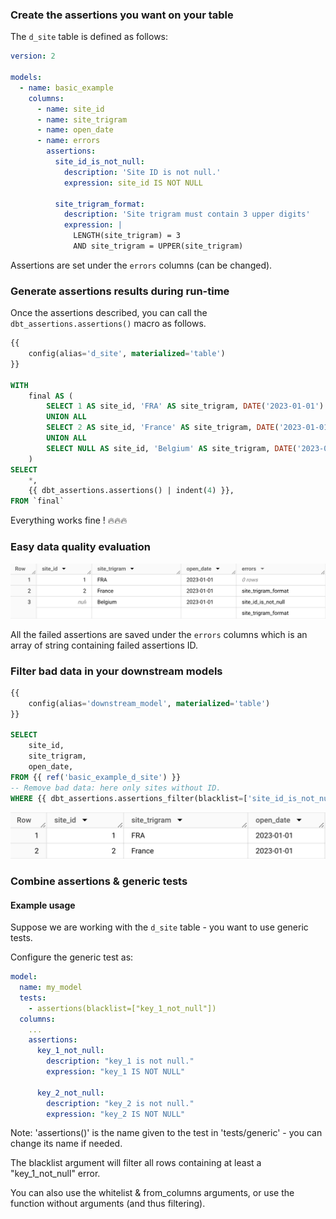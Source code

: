 
### Create the assertions you want on your table

The `d_site` table is defined as follows:

```yml
version: 2

models:
  - name: basic_example
    columns:
      - name: site_id
      - name: site_trigram
      - name: open_date
      - name: errors
        assertions:
          site_id_is_not_null:
            description: 'Site ID is not null.'
            expression: site_id IS NOT NULL

          site_trigram_format:
            description: 'Site trigram must contain 3 upper digits'
            expression: |
              LENGTH(site_trigram) = 3
              AND site_trigram = UPPER(site_trigram)
```

Assertions are set under the `errors` columns (can be changed).

### Generate assertions results during run-time

Once the assertions described, you can call the `dbt_assertions.assertions()` macro as follows.

```sql
{{
    config(alias='d_site', materialized='table')
}}

WITH
    final AS (
        SELECT 1 AS site_id, 'FRA' AS site_trigram, DATE('2023-01-01') AS open_date
        UNION ALL
        SELECT 2 AS site_id, 'France' AS site_trigram, DATE('2023-01-01') AS open_date
        UNION ALL
        SELECT NULL AS site_id, 'Belgium' AS site_trigram, DATE('2023-01-01') AS open_date
    )
SELECT
    *,
    {{ dbt_assertions.assertions() | indent(4) }},
FROM `final`
```

Everything works fine ! 🔥🔥🔥

### Easy data quality evaluation

![basic_example_d_site](../../../img/basic_example_d_site.png)

All the failed assertions are saved under the `errors` columns which is an array of string containing failed assertions ID.

### Filter bad data in your downstream models

```sql
{{
    config(alias='downstream_model', materialized='table')
}}

SELECT
    site_id,
    site_trigram,
    open_date,
FROM {{ ref('basic_example_d_site') }}
-- Remove bad data: here only sites without ID.
WHERE {{ dbt_assertions.assertions_filter(blacklist=['site_id_is_not_null']) }}
```


![basic_example_d_site](../../../img/basic_example_downstream_model.png)

### Combine assertions & generic tests

#### Example usage

Suppose we are working with the `d_site` table - you want to use generic tests.

Configure the generic test as:

```yml
model:
  name: my_model
  tests:
    - assertions(blacklist=["key_1_not_null"])
  columns:
    ...
    assertions:
      key_1_not_null:
        description: "key_1 is not null."
        expression: "key_1 IS NOT NULL"

      key_2_not_null:
        description: "key_2 is not null."
        expression: "key_2 IS NOT NULL"
```

Note: 'assertions()' is the name given to the test in 'tests/generic' - you can change its name if needed.

The blacklist argument will filter all rows containing at least a "key_1_not_null" error.

You can also use the whitelist & from_columns arguments, or use the function without arguments (and thus filtering).